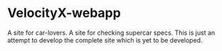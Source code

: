 # VelocityX-webapp
A site for car-lovers. A site for checking supercar specs. This is just an attempt to develop the complete site which is yet to be developed.
